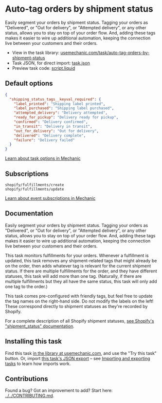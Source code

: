 # Auto-tag orders by shipment status

Easily segment your orders by shipment status. Tagging your orders as "Delivered", or "Out for delivery", or "Attempted delivery", or any other status, allows you to stay on top of your order flow. And, adding these tags makes it easier to wire up additional automation, keeping the connection live between your customers and their orders.

* View in the task library: [usemechanic.com/task/auto-tag-orders-by-shipment-status](https://usemechanic.com/task/auto-tag-orders-by-shipment-status)
* Task JSON, for direct import: [task.json](../../tasks/auto-tag-orders-by-shipment-status.json)
* Preview task code: [script.liquid](./script.liquid)

## Default options

```json
{
  "shipping_status_tags__keyval_required": {
    "label_printed": "Shipping label printed",
    "label_purchased": "Shipping label purchased",
    "attempted_delivery": "Delivery attempted",
    "ready_for_pickup": "Delivery ready for pickup",
    "confirmed": "Delivery confirmed",
    "in_transit": "Delivery in transit",
    "out_for_delivery": "Out for delivery",
    "delivered": "Delivery complete",
    "failure": "Delivery failed"
  }
}
```

[Learn about task options in Mechanic](https://docs.usemechanic.com/article/471-task-options)

## Subscriptions

```liquid
shopify/fulfillments/create
shopify/fulfillments/update
```

[Learn about event subscriptions in Mechanic](https://docs.usemechanic.com/article/408-subscriptions)

## Documentation

Easily segment your orders by shipment status. Tagging your orders as "Delivered", or "Out for delivery", or "Attempted delivery", or any other status, allows you to stay on top of your order flow. And, adding these tags makes it easier to wire up additional automation, keeping the connection live between your customers and their orders.

This task monitors fulfillments for your orders. Whenever a fulfillment is updated, this task removes any shipment-related tags that might already be on the order, then adds whatever tag is relevant for the current shipment status. If there are multiple fulfillments for the order, and they have different statuses, this task will add more than one tag. (Naturally, if there are multiple fulfillments but they all have the same status, this task will only add one tag to the order.)

This task comes pre-configured with friendly tags, but feel free to update the tag names on the right-hand side. Do not modify the labels on the left! These correspond directly to shipment statuses as they're recorded by Shopify.

For a complete description of all Shopify shipment statuses, [see Shopify's "shipment_status" documentation](https://help.shopify.com/en/api/reference/shipping-and-fulfillment/fulfillment#shipment-status-property).

## Installing this task

Find this task [in the library at usemechanic.com](https://usemechanic.com/task/auto-tag-orders-by-shipment-status), and use the "Try this task" button. Or, import [this task's JSON export](../../tasks/auto-tag-orders-by-shipment-status.json) – see [Importing and exporting tasks](https://docs.usemechanic.com/article/505-importing-and-exporting-tasks) to learn how imports work.

## Contributions

Found a bug? Got an improvement to add? Start here: [../../CONTRIBUTING.md](../../CONTRIBUTING.md).
